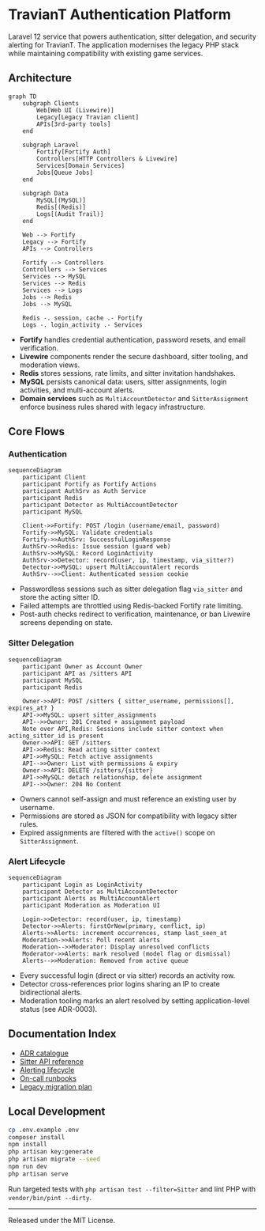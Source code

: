 # TravianT Authentication Platform

Laravel 12 service that powers authentication, sitter delegation, and security alerting for TravianT. The application modernises the legacy PHP stack while maintaining compatibility with existing game services.

## Architecture

```mermaid
graph TD
    subgraph Clients
        Web[Web UI (Livewire)]
        Legacy[Legacy Travian client]
        APIs[3rd-party tools]
    end

    subgraph Laravel
        Fortify[Fortify Auth]
        Controllers[HTTP Controllers & Livewire]
        Services[Domain Services]
        Jobs[Queue Jobs]
    end

    subgraph Data
        MySQL[(MySQL)]
        Redis[(Redis)]
        Logs[(Audit Trail)]
    end

    Web --> Fortify
    Legacy --> Fortify
    APIs --> Controllers

    Fortify --> Controllers
    Controllers --> Services
    Services --> MySQL
    Services --> Redis
    Services --> Logs
    Jobs --> Redis
    Jobs --> MySQL

    Redis -. session, cache .- Fortify
    Logs -. login_activity .- Services
```

- **Fortify** handles credential authentication, password resets, and email verification.
- **Livewire** components render the secure dashboard, sitter tooling, and moderation views.
- **Redis** stores sessions, rate limits, and sitter invitation handshakes.
- **MySQL** persists canonical data: users, sitter assignments, login activities, and multi-account alerts.
- **Domain services** such as `MultiAccountDetector` and `SitterAssignment` enforce business rules shared with legacy infrastructure.

## Core Flows

### Authentication

```mermaid
sequenceDiagram
    participant Client
    participant Fortify as Fortify Actions
    participant AuthSrv as Auth Service
    participant Redis
    participant Detector as MultiAccountDetector
    participant MySQL

    Client->>Fortify: POST /login (username/email, password)
    Fortify->>MySQL: Validate credentials
    Fortify->>AuthSrv: SuccessfulLoginResponse
    AuthSrv->>Redis: Issue session (guard web)
    AuthSrv->>MySQL: Record LoginActivity
    AuthSrv->>Detector: record(user, ip, timestamp, via_sitter?)
    Detector->>MySQL: upsert MultiAccountAlert records
    AuthSrv-->>Client: Authenticated session cookie
```

- Passwordless sessions such as sitter delegation flag `via_sitter` and store the acting sitter ID.
- Failed attempts are throttled using Redis-backed Fortify rate limiting.
- Post-auth checks redirect to verification, maintenance, or ban Livewire screens depending on state.

### Sitter Delegation

```mermaid
sequenceDiagram
    participant Owner as Account Owner
    participant API as /sitters API
    participant MySQL
    participant Redis

    Owner->>API: POST /sitters { sitter_username, permissions[], expires_at? }
    API->>MySQL: upsert sitter_assignments
    API-->>Owner: 201 Created + assignment payload
    Note over API,Redis: Sessions include sitter context when acting_sitter_id is present
    Owner->>API: GET /sitters
    API->>Redis: Read acting sitter context
    API->>MySQL: Fetch active assignments
    API-->>Owner: List with permissions & expiry
    Owner->>API: DELETE /sitters/{sitter}
    API->>MySQL: detach relationship, delete assignment
    API-->>Owner: 204 No Content
```

- Owners cannot self-assign and must reference an existing user by username.
- Permissions are stored as JSON for compatibility with legacy sitter rules.
- Expired assignments are filtered with the `active()` scope on `SitterAssignment`.

### Alert Lifecycle

```mermaid
sequenceDiagram
    participant Login as LoginActivity
    participant Detector as MultiAccountDetector
    participant Alerts as MultiAccountAlert
    participant Moderation as Moderation UI

    Login->>Detector: record(user, ip, timestamp)
    Detector->>Alerts: firstOrNew(primary, conflict, ip)
    Alerts->>Alerts: increment occurrences, stamp last_seen_at
    Moderation->>Alerts: Poll recent alerts
    Moderation-->>Moderator: Display unresolved conflicts
    Moderator->>Alerts: mark resolved (model flag or dismissal)
    Alerts-->>Moderation: Removed from active queue
```

- Every successful login (direct or via sitter) records an activity row.
- Detector cross-references prior logins sharing an IP to create bidirectional alerts.
- Moderation tooling marks an alert resolved by setting application-level status (see ADR-0003).

## Documentation Index

- [ADR catalogue](docs/adr/README.md)
- [Sitter API reference](docs/sitter-api.md)
- [Alerting lifecycle](docs/alerting-lifecycle.md)
- [On-call runbooks](docs/runbooks/README.md)
- [Legacy migration plan](docs/project-analysis.md)

## Local Development

```bash
cp .env.example .env
composer install
npm install
php artisan key:generate
php artisan migrate --seed
npm run dev
php artisan serve
```

Run targeted tests with `php artisan test --filter=Sitter` and lint PHP with `vendor/bin/pint --dirty`.

---

Released under the MIT License.
